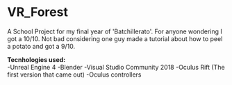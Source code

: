 # VR_Forest
A School Project for my final year of 'Batchillerato'.
For anyone wondering I got a 10/10. Not bad considering one guy made a tutorial about how to peel a potato and got a 9/10.

<b>Tecnhologies used:</b><br/>
-Unreal Engine 4
-Blender
-Visual Studio Community 2018
-Oculus Rift (The first version that came out)
-Oculus controllers

